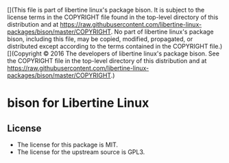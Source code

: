 [](This file is part of libertine linux's package bison. It is subject to the license terms in the COPYRIGHT file found in the top-level directory of this distribution and at https://raw.githubusercontent.com/libertine-linux-packages/bison/master/COPYRIGHT. No part of libertine linux's package bison, including this file, may be copied, modified, propagated, or distributed except according to the terms contained in the COPYRIGHT file.)
[](Copyright © 2016 The developers of libertine linux's package bison. See the COPYRIGHT file in the top-level directory of this distribution and at https://raw.githubusercontent.com/libertine-linux-packages/bison/master/COPYRIGHT.)

# bison for Libertine Linux

## License

* The license for this package is MIT.
* The license for the upstream source is GPL3.
